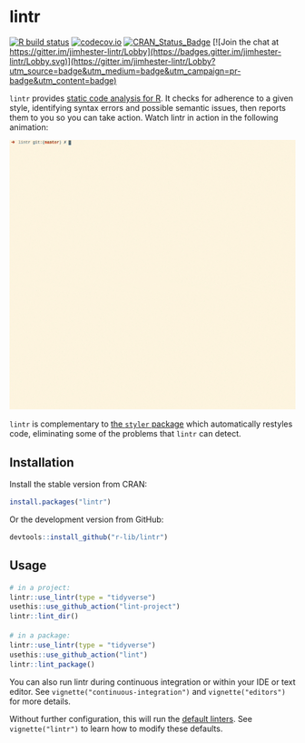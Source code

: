 # lintr
[![R build status](https://github.com/r-lib/lintr/workflows/R-CMD-check/badge.svg)](https://github.com/r-lib/lintr/actions)
[![codecov.io](https://codecov.io/github/r-lib/lintr/coverage.svg?branch=master)](https://codecov.io/github/r-lib/lintr?branch=master)
[![CRAN_Status_Badge](https://www.r-pkg.org/badges/version/lintr)](https://cran.r-project.org/package=lintr)
[![Join the chat at https://gitter.im/jimhester-lintr/Lobby](https://badges.gitter.im/jimhester-lintr/Lobby.svg)](https://gitter.im/jimhester-lintr/Lobby?utm_source=badge&utm_medium=badge&utm_campaign=pr-badge&utm_content=badge)

`lintr` provides [static code analysis for R](https://en.wikipedia.org/wiki/Static_program_analysis). It checks for adherence to a given style, identifying syntax errors and possible semantic issues, then reports them to you so you can take action. Watch lintr in action in the following animation:

![](man/figures/demo.gif "lintr demo")

`lintr` is complementary to [the `styler` package](https://github.com/r-lib/styler) which automatically restyles code, eliminating some of the problems that `lintr` can detect.

## Installation

Install the stable version from CRAN:

```R
install.packages("lintr")
```

Or the development version from GitHub:

```R
devtools::install_github("r-lib/lintr")
```

## Usage

```R
# in a project:
lintr::use_lintr(type = "tidyverse")
usethis::use_github_action("lint-project")
lintr::lint_dir()

# in a package:
lintr::use_lintr(type = "tidyverse")
usethis::use_github_action("lint")
lintr::lint_package()
```

You can also run lintr during continuous integration or within your IDE or text editor. See `vignette("continuous-integration")` and `vignette("editors")` for more details.

Without further configuration, this will run the [default linters](https://lintr.r-lib.org/reference/default_linters.html). See `vignette("lintr")` to learn how to modify these defaults.
